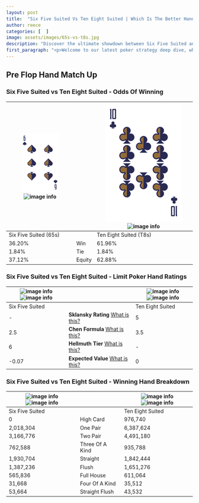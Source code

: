 ```yaml
---
layout: post
title:  "Six Five Suited Vs Ten Eight Suited | Which Is The Better Hand In Poker? A Complete Guide"
author: reece
categories: [  ]
image: assets/images/65s-vs-t8s.jpg
description: "Discover the ultimate showdown between Six Five Suited and Ten Eight Suited in poker! Uncover the odds, strategies, and scenarios where one hand triumphs over the other. Get ready to up your poker game with this thrilling analysis."
first_paragraph: "<p>Welcome to our latest poker strategy deep dive, where we're pitting two distinct hands against each other in a high-stakes showdown: Six Five Suited vs Ten Eight Suited.</p><p>In the dynamic world of poker, every decision counts, and knowing which hand holds the upper hand is key to your success at the table.</p><p>In this article, we'll dissect these two hands, explore the scenarios where one dominates the other, and equip you with the knowledge to make strategic choices that can tip the odds in your favor.</p><p>Get ready to unravel the intriguing dynamics of these poker hands and elevate your game to new heights.</p>"
---
```




[comment]: # (sp0)

## Pre Flop Hand Match Up

<div class="table hand-ratings" markdown="1"> 



### Six Five Suited vs Ten Eight Suited - Odds Of Winning


    
| ![image info](assets/images/hand1/6.png) ![image info](assets/images/hand1/5s.png) |  | ![image info](assets/images/hand2/T.png) ![image info](assets/images/hand2/8s.png) |
| -------- | -------- | -------- |
| Six Five Suited (65s) |  | Ten Eight Suited (T8s) |
| 36.20% | Win | 61.96% |
| 1.84% | Tie | 1.84% |
| 37.12% | Equity | 62.88% |




[comment]: # (sp1)



### Six Five Suited vs Ten Eight Suited - Limit Poker Hand Ratings


    
| ![image info](https://www.riverpairs.com/assets/images/hand1/6.png) ![image info](https://www.riverpairs.com/assets/images/hand1/5s.png) |  | ![image info](https://www.riverpairs.com/assets/images/hand2/T.png) ![image info](https://www.riverpairs.com/assets/images/hand2/8s.png) |
| -------- | -------- | -------- |
| Six Five Suited |  | Ten Eight Suited |
| - | **Sklansky Rating** [What is this?](/sklansky-rating-explained) | 5 |
| 2.5 | **Chen Formula** [What is this?](/chen-formula-explained) | 3.5 |
| 6 | **Hellmuth Tier** [What is this?](/Hellmuth-tier-explained) | - |
| -0.07 | **Expected Value** [What is this?](/expected-value-explained) | 0 |




[comment]: # (sp2)



### Six Five Suited vs Ten Eight Suited - Winning Hand Breakdown


    
| ![image info](https://www.riverpairs.com/assets/images/hand1/6.png) ![image info](https://www.riverpairs.com/assets/images/hand1/5s.png) |  | ![image info](https://www.riverpairs.com/assets/images/hand2/T.png) ![image info](https://www.riverpairs.com/assets/images/hand2/8s.png) |
| -------- | -------- | -------- |
| Six Five Suited |  | Ten Eight Suited |
| 0 | High Card | 976,740 |
| 2,018,304 | One Pair | 6,387,624 |
| 3,166,776 | Two Pair | 4,491,180 |
| 762,588 | Three Of A Kind | 935,788 |
| 1,930,704 | Straight | 1,842,444 |
| 1,387,236 | Flush | 1,651,276 |
| 565,836 | Full House | 611,064 |
| 31,668 | Four Of A Kind | 35,512 |
| 53,664 | Straight Flush | 43,532 |




[comment]: # (sp3)



</div>

[comment]: # (sp4)



[comment]: # (sp5)


